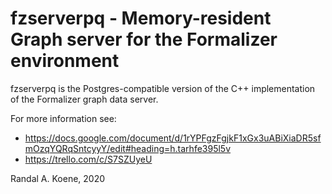 # fzserverpq - Memory-resident Graph server for the Formalizer environment

fzserverpq is the Postgres-compatible version of the C++ implementation of the Formalizer graph data server.

For more information see:

- https://docs.google.com/document/d/1rYPFgzFgjkF1xGx3uABiXiaDR5sfmOzqYQRqSntcyyY/edit#heading=h.tarhfe395l5v
- https://trello.com/c/S7SZUyeU

Randal A. Koene, 2020
